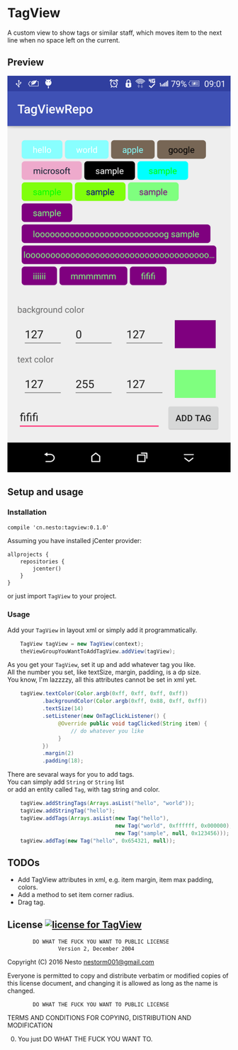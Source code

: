 # TagView  

A custom view to show tags or similar staff, which moves item to the next line when no space left on the current.

## Preview

<p align="center">
    <img src="/screenshots/preview.png" alt="a simple demo use TagView">
</p>

## Setup and usage  

### Installation

```GRADLE
compile 'cn.nesto:tagview:0.1.0'
```

Assuming you have installed jCenter provider:

```GRADLE
allprojects {
    repositories {
        jcenter()
    }
}
```
or just import `TagView` to your project.

### Usage

Add your `TagView` in layout xml or simply add it programmatically.

```Java
    TagView tagView = new TagView(context);
    theViewGroupYouWantToAddTagView.addView(tagView);
```
As you get your `TagView`, set it up and add whatever tag you like.  
All the number you set, like textSize, margin, padding, is a dp size.  
You know, I'm lazzzzy, all this attributes cannot be set in xml yet.   
```Java
    tagView.textColor(Color.argb(0xff, 0xff, 0xff, 0xff))
           .backgroundColor(Color.argb(0xff, 0x88, 0xff, 0xff))
           .textSize(14)
           .setListener(new OnTagClickListener() {
                @Override public void tagClicked(String item) {
                    // do whatever you like
                }
           })
           .margin(2)
           .padding(18);
```

There are sevaral ways for you to add tags.  
You can simply add `String` or `String` list  
or add an entity called `Tag`, with tag string and color.
```Java
    tagView.addStringTags(Arrays.asList("hello", "world"));
    tagView.addStringTag("hello");
    tagView.addTags(Arrays.asList(new Tag("hello"), 
                                  new Tag("world", 0xffffff, 0x000000), 
                                  new Tag("sample", null, 0x123456)));
    tagView.addTag(new Tag("hello", 0x654321, null));
```

## TODOs

* Add TagView attributes in xml, e.g. item margin, item max padding, colors.
* Add a method to set item corner radius.
* Drag tag.

## License [![license for TagView](http://www.wtfpl.net/wp-content/uploads/2012/12/wtfpl-badge-4.png)](#)
            DO WHAT THE FUCK YOU WANT TO PUBLIC LICENSE
                    Version 2, December 2004

 Copyright (C) 2016 Nesto <nestorm001@gmail.com>

 Everyone is permitted to copy and distribute verbatim or modified
 copies of this license document, and changing it is allowed as long
 as the name is changed.

            DO WHAT THE FUCK YOU WANT TO PUBLIC LICENSE
   TERMS AND CONDITIONS FOR COPYING, DISTRIBUTION AND MODIFICATION

  0. You just DO WHAT THE FUCK YOU WANT TO.
